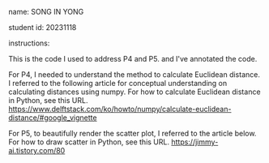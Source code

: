 name:
SONG IN YONG

student id:
20231118

instructions:

This is the code I used to address P4 and P5. and I've annotated the code.

For P4, I needed to understand the method to calculate Euclidean distance. 
I referred to the following article for conceptual understanding on calculating distances using numpy.
For how to calculate Euclidean distance in Python, see this URL.
https://www.delftstack.com/ko/howto/numpy/calculate-euclidean-distance/#google_vignette

For P5, to beautifully render the scatter plot, I referred to the article below.
For how to draw scatter in Python, see this URL.
https://jimmy-ai.tistory.com/80
